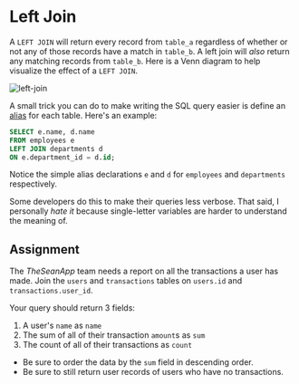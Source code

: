 # Left Join

A `LEFT JOIN` will return every record from `table_a` regardless of whether or not any of those records have a match in `table_b`. A left join will *also* return any matching records from `table_b`. Here is a Venn diagram to help visualize the effect of a `LEFT JOIN`.

![left-join](https://i.imgur.com/mNbhWfM.png)

A small trick you can do to make writing the SQL query easier is define an [alias](https://en.wikipedia.org/wiki/Alias_(SQL)) for each table. Here's an example:

```SQL
SELECT e.name, d.name
FROM employees e
LEFT JOIN departments d
ON e.department_id = d.id;
```

Notice the simple alias declarations `e` and `d` for `employees` and `departments` respectively.

Some developers do this to make their queries less verbose. That said, I personally *hate it* because single-letter variables are harder to understand the meaning of.

## Assignment

The *TheSeanApp* team needs a report on all the transactions a user has made. Join the `users` and `transactions` tables on `users.id` and `transactions.user_id`.

Your query should return 3 fields:

1. A user's `name` as `name`
2. The sum of all of their transaction `amount`s as `sum`
3. The count of all of their transactions as `count`

* Be sure to order the data by the `sum` field in descending order.
* Be sure to still return user records of users who have no transactions.
